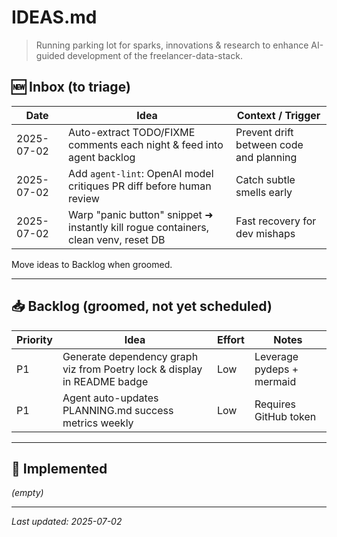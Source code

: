 # IDEAS.md

> Running parking lot for sparks, innovations & research to enhance AI-guided development of the freelancer-data-stack.

## 🆕 Inbox (to triage)

| Date | Idea | Context / Trigger |
|------|------|-------------------|
| 2025-07-02 | Auto-extract TODO/FIXME comments each night & feed into agent backlog | Prevent drift between code and planning |
| 2025-07-02 | Add `agent-lint`: OpenAI model critiques PR diff before human review | Catch subtle smells early |
| 2025-07-02 | Warp "panic button" snippet ➜ instantly kill rogue containers, clean venv, reset DB | Fast recovery for dev mishaps |

Move ideas to Backlog when groomed.

---

## 📥 Backlog (groomed, not yet scheduled)

| Priority | Idea | Effort | Notes |
|----------|------|--------|-------|
| P1 | Generate dependency graph viz from Poetry lock & display in README badge | Low | Leverage pydeps + mermaid |
| P1 | Agent auto-updates PLANNING.md success metrics weekly | Low | Requires GitHub token |

---

## 🚀 Implemented

*(empty)*

---

_Last updated: 2025-07-02_
